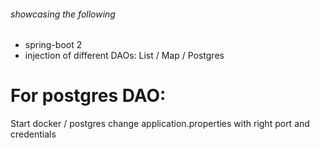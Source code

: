 ###### showcasing the following
- spring-boot 2
- injection of different DAOs: List / Map / Postgres


For postgres DAO:
=================
Start docker / postgres
change application.properties with right port and credentials
